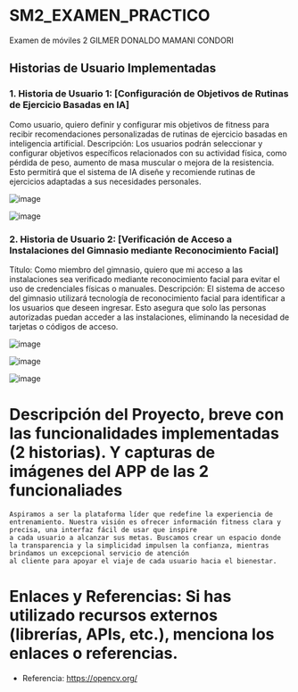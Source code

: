 # SM2_EXAMEN_PRACTICO
Examen de móviles 2
GILMER DONALDO MAMANI CONDORI
## Historias de Usuario Implementadas

### 1. Historia de Usuario 1: [Configuración de Objetivos de Rutinas de Ejercicio Basadas en IA]

Como usuario, quiero definir y configurar mis objetivos de fitness para recibir recomendaciones personalizadas de rutinas de ejercicio basadas en inteligencia artificial.
Descripción:
Los usuarios podrán seleccionar y configurar objetivos específicos relacionados con su actividad física, como pérdida de peso, aumento de masa muscular o mejora de la resistencia. Esto permitirá que el sistema de IA diseñe y recomiende rutinas de ejercicios adaptadas a sus necesidades personales.

![image](https://github.com/user-attachments/assets/6a97f7e7-bcdf-4950-a4a3-feebb8f5cc51)



![image](https://github.com/user-attachments/assets/ffa5570e-f137-4a7c-bae1-66151d85431d)




### 2. Historia de Usuario 2: [Verificación de Acceso a Instalaciones del Gimnasio mediante Reconocimiento Facial]

Título:
Como miembro del gimnasio, quiero que mi acceso a las instalaciones sea verificado mediante reconocimiento facial para evitar el uso de credenciales físicas o manuales.
Descripción:
El sistema de acceso del gimnasio utilizará tecnología de reconocimiento facial para identificar a los usuarios que deseen ingresar. Esto asegura que solo las personas autorizadas puedan acceder a las instalaciones, eliminando la necesidad de tarjetas o códigos de acceso.


![image](https://github.com/user-attachments/assets/6467ef81-2c22-4dd5-b458-20d675833a09)


![image](https://github.com/user-attachments/assets/aa9bfa11-7551-4010-b0d3-0c84e9764d10)


![image](https://github.com/user-attachments/assets/83ffa1f0-e93b-4b6d-a56d-cd878055bc5e)



# Descripción del Proyecto, breve con las funcionalidades implementadas (2 historias). Y capturas de imágenes del APP de las 2 funcionaliades
  
    Aspiramos a ser la plataforma líder que redefine la experiencia de entrenamiento. Nuestra visión es ofrecer información fitness clara y precisa, una interfaz fácil de usar que inspire 
    a cada usuario a alcanzar sus metas. Buscamos crear un espacio donde la transparencia y la simplicidad impulsen la confianza, mientras brindamos un excepcional servicio de atención 
    al cliente para apoyar el viaje de cada usuario hacia el bienestar.

  
# Enlaces y Referencias: Si has utilizado recursos externos (librerías, APIs, etc.), menciona los enlaces o referencias.
- Referencia: https://opencv.org/

